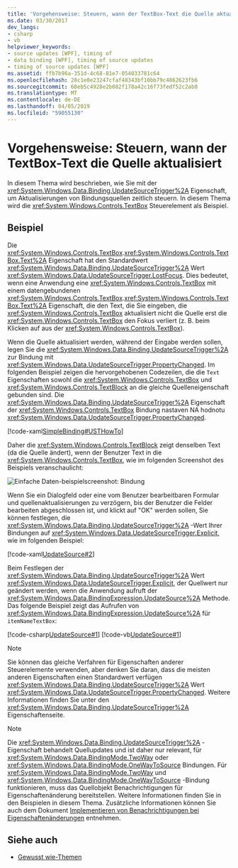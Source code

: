 ```yaml
---
title: 'Vorgehensweise: Steuern, wann der TextBox-Text die Quelle aktualisiert'
ms.date: 03/30/2017
dev_langs:
- csharp
- vb
helpviewer_keywords:
- source updates [WPF], timing of
- data binding [WPF], timing of source updates
- timing of source updates [WPF]
ms.assetid: ffb7b96a-351d-4c68-81e7-054033781c64
ms.openlocfilehash: 28c1e0e23247cfaf48343bf10bb79c4862623fb6
ms.sourcegitcommit: 68eb5c4928e2b082f178a42c16f73fedf52c2ab8
ms.translationtype: MT
ms.contentlocale: de-DE
ms.lasthandoff: 04/05/2019
ms.locfileid: "59055130"
---
```

# <a name="how-to-control-when-the-textbox-text-updates-the-source"></a>Vorgehensweise: Steuern, wann der TextBox-Text die Quelle aktualisiert
In diesem Thema wird beschrieben, wie Sie mit der <xref:System.Windows.Data.Binding.UpdateSourceTrigger%2A> Eigenschaft, um Aktualisierungen von Bindungsquellen zeitlich steuern. In diesem Thema wird die <xref:System.Windows.Controls.TextBox> Steuerelement als Beispiel.  
  
## <a name="example"></a>Beispiel  
 Die <xref:System.Windows.Controls.TextBox>.<xref:System.Windows.Controls.TextBox.Text%2A> Eigenschaft hat den Standardwert <xref:System.Windows.Data.Binding.UpdateSourceTrigger%2A> Wert <xref:System.Windows.Data.UpdateSourceTrigger.LostFocus>. Dies bedeutet, wenn eine Anwendung eine <xref:System.Windows.Controls.TextBox> mit einem datengebundenen <xref:System.Windows.Controls.TextBox>.<xref:System.Windows.Controls.TextBox.Text%2A> Eigenschaft, die den Text, die Sie eingeben, die <xref:System.Windows.Controls.TextBox> aktualisiert nicht die Quelle erst die <xref:System.Windows.Controls.TextBox> den Fokus verliert (z. B. beim Klicken auf aus der <xref:System.Windows.Controls.TextBox>).  
  
 Wenn die Quelle aktualisiert werden, während der Eingabe werden sollen, legen Sie die <xref:System.Windows.Data.Binding.UpdateSourceTrigger%2A> zur Bindung mit <xref:System.Windows.Data.UpdateSourceTrigger.PropertyChanged>. Im folgenden Beispiel zeigen die hervorgehobenen Codezeilen, die die `Text` Eigenschaften sowohl die <xref:System.Windows.Controls.TextBox> und <xref:System.Windows.Controls.TextBlock> an die gleiche Quelleneigenschaft gebunden sind. Die <xref:System.Windows.Data.Binding.UpdateSourceTrigger%2A> Eigenschaft der <xref:System.Windows.Controls.TextBox> Bindung nastaven NA hodnotu <xref:System.Windows.Data.UpdateSourceTrigger.PropertyChanged>.  
  
 [!code-xaml[SimpleBinding#USTHowTo](~/samples/snippets/visualbasic/VS_Snippets_Wpf/SimpleBinding/VisualBasic/Page1.xaml?highlight=33-39,41-42)]  
  
 Daher die <xref:System.Windows.Controls.TextBlock> zeigt denselben Text (da die Quelle ändert), wenn der Benutzer Text in die <xref:System.Windows.Controls.TextBox>, wie im folgenden Screenshot des Beispiels veranschaulicht:  
  
 ![Einfache Daten-beispielscreenshot: Bindung](./media/databindingsimplebindingsample2.png "DataBindingSimpleBindingSample2")  
  
 Wenn Sie ein Dialogfeld oder eine vom Benutzer bearbeitbaren Formular und quellenaktualisierungen zu verzögern, bis der Benutzer die Felder bearbeiten abgeschlossen ist, und klickt auf "OK" werden sollen, Sie können festlegen, die <xref:System.Windows.Data.Binding.UpdateSourceTrigger%2A> -Wert Ihrer Bindungen auf <xref:System.Windows.Data.UpdateSourceTrigger.Explicit>, wie im folgenden Beispiel:  
  
 [!code-xaml[UpdateSource#2](~/samples/snippets/csharp/VS_Snippets_Wpf/UpdateSource/CSharp/Window1.xaml#2)]  
  
 Beim Festlegen der <xref:System.Windows.Data.Binding.UpdateSourceTrigger%2A> Wert <xref:System.Windows.Data.UpdateSourceTrigger.Explicit>, der Quellwert nur geändert werden, wenn die Anwendung aufruft der <xref:System.Windows.Data.BindingExpression.UpdateSource%2A> Methode. Das folgende Beispiel zeigt das Aufrufen von <xref:System.Windows.Data.BindingExpression.UpdateSource%2A> für `itemNameTextBox`:  
  
 [!code-csharp[UpdateSource#1](~/samples/snippets/csharp/VS_Snippets_Wpf/UpdateSource/CSharp/Window1.xaml.cs#1)]
 [!code-vb[UpdateSource#1](~/samples/snippets/visualbasic/VS_Snippets_Wpf/UpdateSource/VisualBasic/Window1.xaml.vb#1)]  
  
> [!NOTE]
>  Sie können das gleiche Verfahren für Eigenschaften anderer Steuerelemente verwenden, aber denken Sie daran, dass die meisten anderen Eigenschaften einen Standardwert verfügen <xref:System.Windows.Data.Binding.UpdateSourceTrigger%2A> Wert <xref:System.Windows.Data.UpdateSourceTrigger.PropertyChanged>. Weitere Informationen finden Sie unter den <xref:System.Windows.Data.Binding.UpdateSourceTrigger%2A> Eigenschaftenseite.  
  
> [!NOTE]
>  Die <xref:System.Windows.Data.Binding.UpdateSourceTrigger%2A> -Eigenschaft behandelt Quellupdates und ist daher nur relevant, für <xref:System.Windows.Data.BindingMode.TwoWay> oder <xref:System.Windows.Data.BindingMode.OneWayToSource> Bindungen. Für <xref:System.Windows.Data.BindingMode.TwoWay> und <xref:System.Windows.Data.BindingMode.OneWayToSource> -Bindung funktionieren, muss das Quellobjekt Benachrichtigungen für Eigenschaftenänderung bereitstellen. Weitere Informationen finden Sie in den Beispielen in diesem Thema. Zusätzliche Informationen können Sie auch dem Dokument [Implementieren von Benachrichtigungen bei Eigenschaftenänderungen](how-to-implement-property-change-notification.md) entnehmen.  
  
## <a name="see-also"></a>Siehe auch
- [Gewusst wie-Themen](data-binding-how-to-topics.md)
